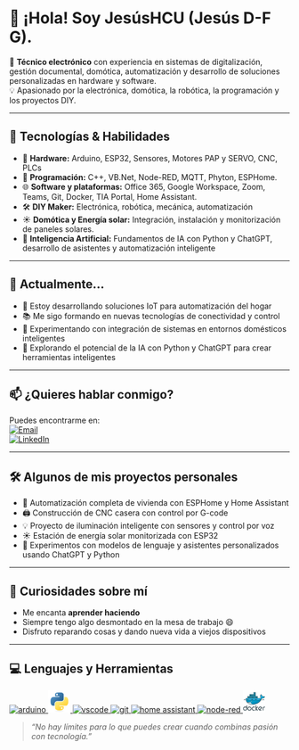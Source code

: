 # 👋 ¡Hola! Soy JesúsHCU (Jesús D-F G).

🎯 **Técnico electrónico** con experiencia en sistemas de digitalización, gestión documental, domótica, automatización y desarrollo de soluciones personalizadas en hardware y software.  
💡 Apasionado por la electrónica, domótica, la robótica, la programación y los proyectos DIY.  

---

## 🧰 Tecnologías & Habilidades

- 🔌 **Hardware:** Arduino, ESP32, Sensores, Motores PAP y SERVO, CNC, PLCs
- 🧠 **Programación:** C++, VB.Net, Node-RED, MQTT, Phyton, ESPHome.
- 🌐 **Software y plataformas:** Office 365, Google Workspace, Zoom, Teams, Git, Docker, TIA Portal, Home Assistant.
- 🛠️ **DIY Maker:** Electrónica, robótica, mecánica, automatización
- ☀️ **Domótica y Energía solar:** Integración, instalación y monitorización de paneles solares.
- 🤖 **Inteligencia Artificial:** Fundamentos de IA con Python y ChatGPT, desarrollo de asistentes y automatización inteligente
---

## 🌱 Actualmente...

- 🚀 Estoy desarrollando soluciones IoT para automatización del hogar
- 📚 Me sigo formando en nuevas tecnologías de conectividad y control
- 🧩 Experimentando con integración de sistemas en entornos domésticos inteligentes
- 🤖 Explorando el potencial de la IA con Python y ChatGPT para crear herramientas inteligentes
---

## 📫 ¿Quieres hablar conmigo?

Puedes encontrarme en:  
[![Email](https://img.shields.io/badge/📧%20Email-contacto-blue)](mailto:jesus.diaz.flores@gmail.com)  
[![LinkedIn](https://img.shields.io/badge/🔗%20LinkedIn-JesúsDFG-blue?logo=linkedin)](www.linkedin.com/in/jesus-díaz-flores-77a87919a)

---

## 🛠️ Algunos de mis proyectos personales

- 🔧 Automatización completa de vivienda con ESPHome y Home Assistant  
- 🖨️ Construcción de CNC casera con control por G-code  
- 💡 Proyecto de iluminación inteligente con sensores y control por voz  
- ☀️ Estación de energía solar monitorizada con ESP32
- 🤖 Experimentos con modelos de lenguaje y asistentes personalizados usando ChatGPT y Python
---

## 📌 Curiosidades sobre mí

- Me encanta **aprender haciendo**
- Siempre tengo algo desmontado en la mesa de trabajo 😄
- Disfruto reparando cosas y dando nueva vida a viejos dispositivos

---
## 💻 Lenguajes y Herramientas

<p align="left">
  <a href="https://www.arduino.cc" target="_blank" rel="noreferrer">
    <img src="https://cdn.jsdelivr.net/gh/devicons/devicon/icons/arduino/arduino-original.svg" alt="arduino" width="40" height="40"/>
  </a>
  <a href="https://www.python.org" target="_blank" rel="noreferrer">
    <img src="https://raw.githubusercontent.com/devicons/devicon/master/icons/python/python-original.svg" alt="python" width="40" height="40"/>
  </a>
  <a href="https://code.visualstudio.com/" target="_blank" rel="noreferrer">
    <img src="https://cdn.jsdelivr.net/gh/devicons/devicon/icons/vscode/vscode-original.svg" alt="vscode" width="40" height="40"/>
  </a>
  <a href="https://git-scm.com/" target="_blank" rel="noreferrer">
    <img src="https://www.vectorlogo.zone/logos/git-scm/git-scm-icon.svg" alt="git" width="40" height="40"/>
  </a>
  <a href="https://www.home-assistant.io/" target="_blank" rel="noreferrer">
    <img src="https://upload.wikimedia.org/wikipedia/en/thumb/4/49/Home_Assistant_logo_%282023%29.svg/250px-Home_Assistant_logo_%282023%29.svg.png" alt="home assistant"           width="40" height="40"/>
  </a>
  <a href="https://nodered.org/" target="_blank" rel="noreferrer">
    <img src="https://nodered.org/about/resources/media/node-red-icon-2.png" alt="node-red" width="40" height="40"/>
  </a>
  <a href="https://www.docker.com/" target="_blank" rel="noreferrer">
    <img src="https://raw.githubusercontent.com/devicons/devicon/master/icons/docker/docker-original-wordmark.svg" alt="docker" width="40" height="40"/>
  </a>
  
</p>

> *“No hay límites para lo que puedes crear cuando combinas pasión con tecnología.”*
